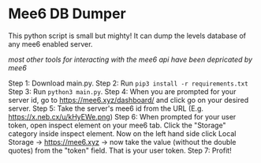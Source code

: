 # Mee6 DB Dumper

This python script is small but mighty! It can dump the levels database of any mee6 enabled server.

*most other tools for interacting with the mee6 api have been depricated by mee6*

Step 1: Download main.py.
Step 2: Run `pip3 install -r requirements.txt`
Step 3: Run `python3 main.py`.
Step 4: When you are prompted for your server id, go to https://mee6.xyz/dashboard/ and click go on your desired server.
Step 5: Take the server's mee6 id from the URL (E.g. https://x.neb.cx/u/kHyEWe.png)
Step 6: When prompted for your user token, open inspect element on your mee6 tab. Click the "Storage" category inside inspect element. Now on the left hand side click Local Storage -> https://mee6.xyz -> now take the value (without the double quotes) from the "token" field. That is your user token.
Step 7: Profit!
